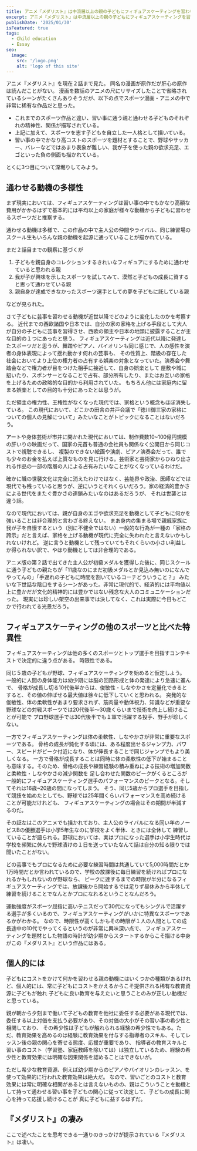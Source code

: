 ```yaml
---
title: アニメ『メダリスト』は中流層以上の親の子どもにフィギュアスケーティングを習わせる功罪をコミカルにしれっと描いている
excerpt: アニメ『メダリスト』は中流層以上の親の子どもにフィギュアスケーティングを習わせる功罪をコミカルにしれっと描いている。
publishDate: '2025/01/30'
isFeatured: true
tags:
  - Child education
  - Essay
seo:
  image:
    src: '/logo.png'
    alt: 'logo of this site'
---
```


アニメ『メダリスト』を現在２話まで見た。
同名の漫画が原作だが肝心の原作は読んだことがない。
漫画を数話のアニメの尺にリサイズしたことで省略されているシーンがたくさんありそうだが、以下の点でスポーツ漫画・アニメの中で非常に稀有な作品だと思った。

- これまでのスポーツ作品と違い、習い事に通う親と通わせる子どものそれぞれの精神性、関係が描写されている。
- 上記に加えて、スポーツを志す子どもを自立した一人格として描いている。
- 習い事の中でかなり高コストのスポーツを題材とすることで、野球やサッカー、バレーなどではあまり表象が難しい、我が子を使った親の欲求充足、エゴといった負の側面も描かれている。

とくに3つ目について深堀りしてみよう。

## 通わせる動機の多様性
まず現実においては、フィギュアスケーティングは習い事の中でもかなり高額な費用がかかるはずで基本的には平均以上の家庭が様々な動機から子どもに習わせるスポーツだと推察する。

通わせる動機は多様で、この作品の中で主人公の仲間やライバル、同じ練習場のスクール生もいろんな親の動機を起源に通っていることが描かれている。

まだ２話目までの観察に基づくが
1. 子どもを親自身のコレクションするきれいなフィギュアにするために通わせていると思われる親
1. 我が子が興味を示したスポーツを試してみて、漠然と子どもの成長に資すると思って通わせている親
1. 親自身が達成できなかったスポーツ選手としての夢を子どもに託している親

などが見られた。

さて子どもに芸事を習わせる動機が近世以降でどのように変化したのかを考察する。
近代までの西欧諸国や日本では、自分の家の家格を上げる手段として大人が自分の子どもに芸事を習得させ、西欧の領主や日本の地頭に披露することが主な目的の１つにあったと思う。
フィギュアスケーティングは近代以降に発達したスポーツだと思うが、舞踏やピアノ、バイオリンも同じ感じで、人の感性を演者の身体表現によって揺れ動かす何れの芸事も、
その性質上、階級の存在した社会においてより上位の権力者の占有する娯楽の対象となっていた。演奏会や舞踏会などで権力者が目をつけた相手に接近して、自身の娯楽として
屋敷や城に招いたり、スポンサーとなることで占有、部分所有したり、またはお互いの家格を上げるための政略的な目的から利用されていた。
もちろん他には家庭内に留まる娯楽としての目的も十分にあったとは思うが。

ただ領主の権力性、王権性がなくなった現代では、家格という概念もほぼ消失している。
この現代において、どこかの田舎の井戸会議で「徳川御三家の家格についての個人の見解について」みたいなことがトピックになることはないだろう。

アートや身体芸術が市井に開かれた現代においては、制作費数10~100億円規模の肝いりの映画だって、国家の元首も普通の会社員も関係なく公開日から同じコストで視聴できるし、
複製のできない絵画や演劇、ピアノ演奏会だって、誰でも少々のお金を払えば上質なものを見に行ける。芸術家と芸術家からひねり出される作品の一部の階層の人による占有みたいなことがなくなっているわけだ。

確かに職の世襲文化は完全に消えたわけではなく、芸能界や政治、医師などでは現代でも残っていると思うが、逆にいうとそれくらいだろう。家の経済的豊かさによる世代をまたぐ豊かさの連鎖みたいなのはあるだろうが、
それは世襲とは違う話。

なので現代においては、親が自身のエゴや欲求充足を動機として子どもに何かを強いることは非合理的と言わざる終えない。
まあ身内の集まる場で親戚家族に我が子を自慢するという（別に不健全ではない）一般的な行為が一種の「家格の誇示」だと言えば、家格を上げる動機が現代に完全に失われたと言えないかもしれないけれど。
逆に言うと動機として残っていてもそれくらいの小さい利益しか得られない訳で、やはり動機としては非合理的である。

アニメ版の第２話で出てきた主人公が初級メダルを獲得した後に、同じスクールに通う子どもの親たちが「11歳なのにまだ初級メダルとか見込み無いのになんでやってんの」「手遅れの子どもに時間を割いているコーチどういうこと？」
みたいな下世話な陰口をするシーンがあった。非常に現代的で、経済的には平均値以上に豊かだが文化的精神的には豊かではない残念な大人のコミュニケーションだった。
現実には珍しい架空の出来事では決してなく、これは実際に今日もどこかで行われてる光景だろう。

## フィギュアスケーティングの他のスポーツと比べた特異性

フィギュアスケーティングは他の多くのスポーツとトップ選手を目指すコンテキストで決定的に違う点がある。
時限性である。

同じ５歳の子どもが野球、フィギュアスケーティングを始めると仮定しよう。
一般的に人間の身体能力は幼少期には脳の回路形成と体の発達により急速に進んで、
骨格が成長し切る10代後半からは、俊敏性・しなやかさを定量化できるとすると、その値の伸ばせる最大値は徐々に低下していくと思われる。
突発的な俊敏性、体の柔軟性があまり要求されず、筋肉量や動体視力、知識などが重要な野球などの対戦スポーツでは20代後半～30歳くらいまで技術を向上し続けることが可能で
プロ野球選手では30代後半でも１軍で活躍する投手、野手が珍しくない。

一方でフィギュアスケーティングは体の柔軟性、しなやかさが非常に重要なスポーツである。
骨格の成長が鈍化する頃には、ある程度出せるジャンプ力、パワー、スピードがピーク付近になり、体が伸長することで同じジャンプでもより美しくなる。
一方で骨格が成長することは同時に体の柔軟性の低下が始まることも意味する。そのため、骨格の成長や練習経験の積み重ねによる技術の増加関数と柔軟性・しなやかさの減少関数を
足し合わせた関数のピークがくるところが一般的にフィギュアスケーティング選手のパフォーマンスのピークとなる。そしてそれは16歳~20歳の間になってしまう。
そう、同じ5歳からプロ選手を目指して競技を始めたとしても、野球では25年間くらいパフォーマンスを高め続けることが可能だけれども、
フィギュアスケーティングの場合はその期間が半減するのだ。

その証左はこのアニメでも描かれており、主人公のライバルになる同い年のノービスBの優勝選手は小学5年生なのに学校をよく半休、ときには全休して
練習していることが語られる。野球においては、実はプロになった選手は小学生時代は学校を頻繁に休んで野球漬けの１日を送っていたなんて話は自分の知る限りでは聞いたことがない。

どの芸事でもプロになるために必要な練習時間は共通していて5,000時間だとか1万時間だとか言われているので、学校の放課後に毎日練習を続ければプロになれるかもしれないのが野球なら、
ピークに達するまでの時限が半分になるフィギュアスケーティングでは、放課後から開始するでは足りず昼休みから半休して練習を続けることでなんとかプロになれるということなんだろう。

運動強度がスポーツ屈指に高いテニスだって30代になってもシングルで活躍する選手が多くいるので、フィギュアスケーティングがいかに特異なスポーツであるかがわかる。
なので、時限性が高くしかもその時限が１人の人間としての成長途中の10代でやってくるというのが非常に興味深い点で、
フィギュアスケーティングを題材とした物語の時計が幼少期からスタートするからこそ描ける中身がこの『メダリスト』という作品にはある。

## 個人的には

子どもにコストをかけて何かを習わせる親の動機にはいくつかの種類があるけれど、個人的には、常に子どもにコストをかえるからこそ提供される稀有な教育資源に子どもが触れ
子どもに良い教育を与えたいと思うことのみが正しい動機だと思っている。

親が朝から夕刻まで働いて子どもの教育を他社に委任する必要がある現代では、委任する以上対価を支払う必要があり、その対価の大小がその習い事の希少性と相関しており、
その希少性は子どもが触れられる経験の希少性でもある。ただ、教育効果を高めるのは経験に教育効果を付与する指導者のスキル、そしてレッスン後の親の関心を寄せる態度、応援が重要であり、
指導者の教育スキルと習い事のコスト（学習塾、家庭教師を除いては）は独立しているため、経験の希少性と教育効果には明確な因果関係を認めることはできないが。

ただし希少な教育資源、例えば幼少期からのピアノやバイオリンのレッスン、を使って効果的に行われた教育効果は絶大だ。
なので、習いごとのコストと教育効果には常に明確な相関があるとは言えないものの、親はこういうことを動機として持って通わせる習い事を子どもの関心に従って決定して、子どもの成長に関心を持って応援し続けることが
真に子どもに益するはずだ。

## 『メダリスト』の凄み

ここで述べたことを思考できる一通りのきっかけが提示されている『メダリスト』は凄い。
